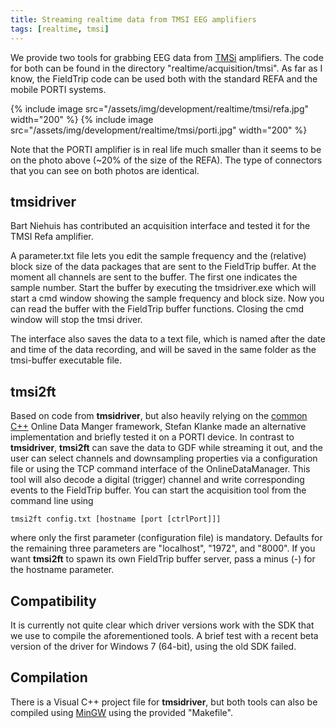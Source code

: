 ```yaml
---
title: Streaming realtime data from TMSI EEG amplifiers
tags: [realtime, tmsi]
---
```


We provide two tools for grabbing EEG data from [TMSi](http://www.tmsi.com) amplifiers. The code for both can be found in the directory "realtime/acquisition/tmsi". As far as I know, the FieldTrip code can be used both with the standard REFA and the mobile PORTI systems.

{% include image src="/assets/img/development/realtime/tmsi/refa.jpg" width="200" %}
{% include image src="/assets/img/development/realtime/tmsi/porti.jpg" width="200" %}

Note that the PORTI amplifier is in real life much smaller than it seems to be on the photo above (~20% of the size of the REFA). The type of connectors that you can see on both photos are identical.

## tmsidriver

Bart Niehuis has contributed an acquisition interface and tested it for the TMSI Refa amplifier.

A parameter.txt file lets you edit the sample frequency and the (relative) block size of the data packages that are sent to the FieldTrip buffer. At the moment all channels are sent to the buffer. The first one indicates the sample number. Start the buffer by executing the tmsidriver.exe which will start a cmd window showing the sample frequency and block size. Now you can read the buffer with the FieldTrip buffer functions. Closing the cmd window will stop the tmsi driver.

The interface also saves the data to a text file, which is named after the date and time of the data recording, and will be saved in the same folder as the tmsi-buffer executable file.

## tmsi2ft

Based on code from **tmsidriver**, but also heavily relying on the [common C++](/development/realtime/buffer_cpp) Online Data Manger framework, Stefan Klanke made an alternative implementation and briefly tested it on a PORTI device. In contrast to **tmsidriver**, **tmsi2ft** can save the data to GDF while streaming it out, and the user can select channels and downsampling properties via a configuration file or using the TCP command interface of the OnlineDataManager. This tool will also decode a digital (trigger) channel and write corresponding events to the FieldTrip buffer. You can start the acquisition tool from the command line using

    tmsi2ft config.txt [hostname [port [ctrlPort]]]

where only the first parameter (configuration file) is mandatory. Defaults for the remaining three parameters are "localhost", "1972", and "8000". If you want **tmsi2ft** to spawn its own FieldTrip buffer server, pass a minus (-) for the hostname parameter.

## Compatibility

It is currently not quite clear which driver versions work with the SDK that we use
to compile the aforementioned tools. A brief test with a recent beta version of the driver
for Windows 7 (64-bit), using the old SDK failed.

## Compilation

There is a Visual C++ project file for **tmsidriver**, but both tools can also be compiled using [MinGW](http://www.mingw.org) using the provided "Makefile".
